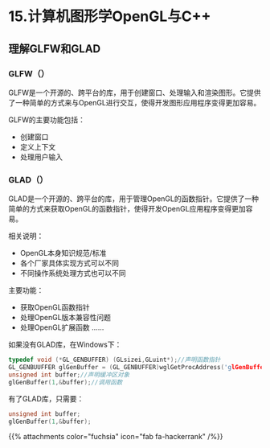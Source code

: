 # 15.计算机图形学OpenGL与C&#43;&#43;

## 理解GLFW和GLAD

### GLFW（）

GLFW是一个开源的、跨平台的库，用于创建窗口、处理输入和渲染图形。它提供了一种简单的方式来与OpenGL进行交互，使得开发图形应用程序变得更加容易。

GLFW的主要功能包括：

- 创建窗口
- 定义上下文
- 处理用户输入

### GLAD（）

GLAD是一个开源的、跨平台的库，用于管理OpenGL的函数指针。它提供了一种简单的方式来获取OpenGL的函数指针，使得开发OpenGL应用程序变得更加容易。

相关说明：

- OpenGL本身知识规范/标准
- 各个厂家具体实现方式可以不同
- 不同操作系统处理方式也可以不同

主要功能：

- 获取OpenGL函数指针
- 处理OpenGL版本兼容性问题
- 处理OpenGL扩展函数
……

如果没有GLAD库，在Windows下：

```c++
typedef void (*GL_GENBUFFER) (GLsizei,GLuint*);//声明函数指针
GL_GENBUUFFER glGenBuffer = (GL_GENBUFFER)wglGetProcAddress('glGenBuffer');//获取函数指针
unsigned int buffer;//声明缓冲区对象
glGenBuffer(1,&buffer);//调用函数
```

有了GLAD库，只需要：

```c++
unsigned int buffer;
glGenBuffer(1,&buffer);
```


{{% attachments color="fuchsia" icon="fab fa-hackerrank" /%}}